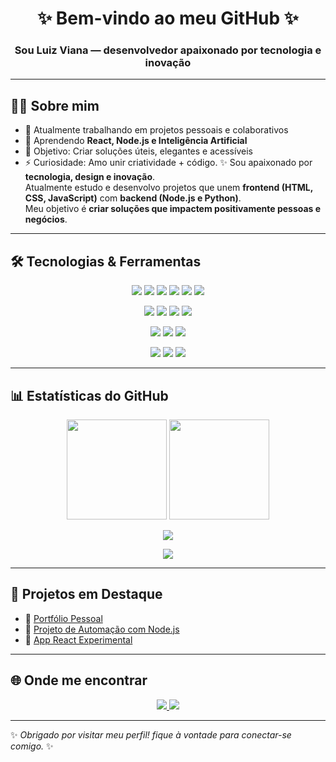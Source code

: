 <h1 align="center">✨ Bem-vindo ao meu GitHub ✨</h1>
<h3 align="center">Sou Luiz Viana — desenvolvedor apaixonado por tecnologia e inovação</h3>

---

## 👨‍💻 Sobre mim
- 🔭 Atualmente trabalhando em projetos pessoais e colaborativos  
- 🌱 Aprendendo **React, Node.js e Inteligência Artificial**  
- 🎯 Objetivo: Criar soluções úteis, elegantes e acessíveis  
- ⚡ Curiosidade: Amo unir criatividade + código.
✨ Sou apaixonado por **tecnologia, design e inovação**.  
Atualmente estudo e desenvolvo projetos que unem **frontend (HTML, CSS, JavaScript)** com **backend (Node.js e Python)**.  
Meu objetivo é **criar soluções que impactem positivamente pessoas e negócios**.  



---

## 🛠️ Tecnologias & Ferramentas
<p align="center">
  <img src="https://img.shields.io/badge/JavaScript-000?style=for-the-badge&logo=javascript&logoColor=F7DF1E" />
  <img src="https://img.shields.io/badge/Node.js-000?style=for-the-badge&logo=node.js&logoColor=339933" />
  <img src="https://img.shields.io/badge/React-000?style=for-the-badge&logo=react&logoColor=61DAFB" />
  <img src="https://img.shields.io/badge/Python-000?style=for-the-badge&logo=python&logoColor=FFD43B" />
  <img src="https://img.shields.io/badge/Git-000?style=for-the-badge&logo=git&logoColor=F05032" />
  <img src="https://img.shields.io/badge/VS_Code-000?style=for-the-badge&logo=visual-studio-code&logoColor=007ACC" />
 <p align="center">
  <!-- Frontend -->
  <img src="https://img.shields.io/badge/HTML5-E34F26?style=for-the-badge&logo=html5&logoColor=fff" />
  <img src="https://img.shields.io/badge/CSS3-1572B6?style=for-the-badge&logo=css3&logoColor=fff" />
  <img src="https://img.shields.io/badge/JavaScript-F7DF1E?style=for-the-badge&logo=javascript&logoColor=000" />
  <img src="https://img.shields.io/badge/React-61DAFB?style=for-the-badge&logo=react&logoColor=000" />
</p>
<p align="center">
  <!-- Backend -->
  <img src="https://img.shields.io/badge/Node.js-339933?style=for-the-badge&logo=node.js&logoColor=fff" />
  <img src="https://img.shields.io/badge/Python-3776AB?style=for-the-badge&logo=python&logoColor=FFD43B" />
  <img src="https://img.shields.io/badge/Express-000000?style=for-the-badge&logo=express&logoColor=fff" />
</p>
  <p align="center">
  <!-- Ferramentas -->
  <img src="https://img.shields.io/badge/Git-F05032?style=for-the-badge&logo=git&logoColor=fff" />
  <img src="https://img.shields.io/badge/GitHub-181717?style=for-the-badge&logo=github&logoColor=fff" />
  <img src="https://img.shields.io/badge/VSCode-007ACC?style=for-the-badge&logo=visual-studio-code&logoColor=fff" />
</p>
  
</p>

---

## 📊  Estatísticas do GitHub
<p align="center">
  <img height="160" src="https://github-readme-stats.vercel.app/api?username=LuizViana&show_icons=true&theme=tokyonight&hide_border=true&bg_color=000000&title_color=FFD700&icon_color=FFD700" />
  <img height="160" src="https://github-readme-stats.vercel.app/api/top-langs/?username=LuizViana&layout=compact&theme=tokyonight&hide_border=true&bg_color=000000&title_color=FFD700" />
  <p align="center">
  <img src="https://skillicons.dev/icons?i=html,css,javascript,react,nodejs,python,git,github,vscode" />
</p>
  <p align="center">
  <img src="https://github-readme-streak-stats.herokuapp.com/?user=LuizViana&theme=radical&background=0D1117&ring=FFD700&fire=FFD700&currStreakLabel=FFD700&hide_border=true" />
</p>
</p>

---

## 📂 Projetos em Destaque
- 🔗 [Portfólio Pessoal](#)  
- 🔗 [Projeto de Automação com Node.js](#)  
- 🔗 [App React Experimental](#)  

---

## 🌐 Onde me encontrar
<p align="center">
  <a href="https://www.linkedin.com/in/seulink">
    <img src="https://img.shields.io/badge/LinkedIn-000?style=for-the-badge&logo=linkedin&logoColor=0A66C2" />
  </a>
  <a href="https://github.com/LuizViana">
    <img src="https://img.shields.io/badge/GitHub-000?style=for-the-badge&logo=github&logoColor=white" />
  </a>
          
</p>

---

✨ *Obrigado por visitar meu perfil!  fique à vontade para conectar-se comigo.* ✨
